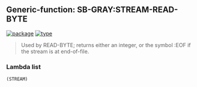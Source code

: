 ## Generic-function: SB-GRAY:STREAM-READ-BYTE
[![package](https://img.shields.io/badge/Package-SB--GRAY-5f9ea0.svg?style=social&colorA=999999)](../) [![type](https://img.shields.io/badge/Type-Generic--Function-5f9ea0.svg?style=social&colorA=999999)](../#generic-function) 

> Used by READ-BYTE; returns either an integer, or the symbol :EOF
> if the stream is at end-of-file.

### Lambda list
```
(STREAM)
```
